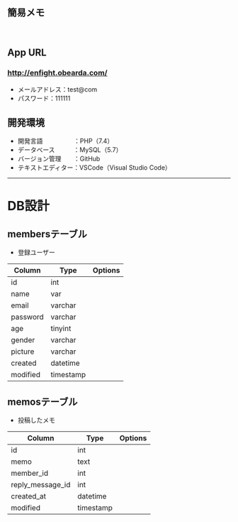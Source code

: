 <!-- [![Image from Gyazo](https://i.gyazo.com/5eaf21a4c6394662481cd595de6eb4a3.gif)](https://gyazo.com/5eaf21a4c6394662481cd595de6eb4a3) -->

<h2 align="left">簡易メモ</h2>
<br>

##  App URL

### **http://enfight.obearda.com/**
- メールアドレス：test@com
- パスワード：111111
　

##  開発環境

- 開発言語　　　　　：PHP（7.4）
- データベース　　　：MySQL（5.7）
- バージョン管理　　：GitHub　
- テキストエディター：VSCode（Visual Studio Code）

---

# DB設計
## membersテーブル
- 登録ユーザー

|Column|Type|Options|
|------|----|-------|
|id|int||
|name|var||
|email|varchar||
|password|varchar||
|age|tinyint||
|gender|varchar||
|picture|varchar||
|created|datetime||
|modified|timestamp||
<!-- ### Association
- has_many :items
- has_many :comments
- has_many :addresses
- has_one  :card
- has_one  :tell -->

## memosテーブル
- 投稿したメモ

|Column|Type|Options|
|------|----|-------|
|id|int||
|memo|text||
|member_id|int||
|reply_message_id|int||
|created_at|datetime||
|modified|timestamp||